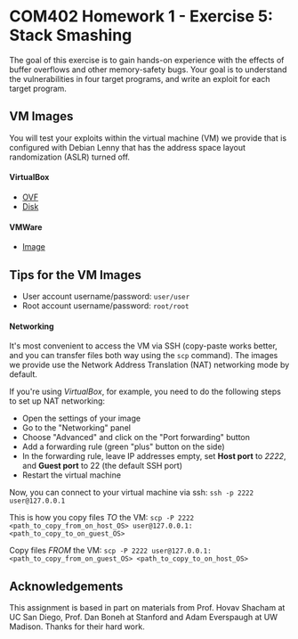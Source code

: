 # COM402 Homework 1 - Exercise 5: Stack Smashing  

The goal of this exercise is to gain hands-on experience with the effects of
buffer overflows and other memory-safety bugs. Your goal is to understand the
vulnerabilities in four target programs, and write an exploit for each target
program.

## VM Images

You will test your exploits within the virtual machine (VM) we provide that is
configured with Debian Lenny that has the address space layout randomization
(ASLR) turned off.

#### VirtualBox
+ [OVF](http://com402.epfl.ch/download/Boxes2.ovf)
+ [Disk](http://com402.epfl.ch/download/Boxes2-disk1.vmdk)

#### VMWare
+ [Image](http://com402.epfl.ch/download/vmware-boxes-2.1.tar.bz2)

## Tips for the VM Images

+ User account username/password: `user/user`
+ Root account username/password: `root/root`

#### Networking

It's most convenient to access the VM via SSH (copy-paste works better, and you can transfer files both way using the `scp` command). The images we provide use the Network Address Translation (NAT) networking mode by default.

If you're using _VirtualBox_, for example, you need to do the following steps to set up NAT networking:
 * Open the settings of your image
 * Go to the "Networking" panel
 * Choose "Advanced" and click on the "Port forwarding" button
 * Add a forwarding rule (green "plus" button on the side)
 * In the forwarding rule, leave IP addresses empty, set **Host port** to _2222_, and **Guest port** to 22 (the default SSH port)
 * Restart the virtual machine

Now, you can connect to your virtual machine via ssh:
`ssh -p 2222 user@127.0.0.1`

This is how you copy files _TO_ the VM:
`scp -P 2222 <path_to_copy_from_on_host_OS> user@127.0.0.1:<path_to_copy_to_on_guest_OS>`

Copy files _FROM_ the VM:
`scp -P 2222 user@127.0.0.1:<path_to_copy_from_on_guest_OS> <path_to_copy_to_on_host_OS> `

## Acknowledgements

This assignment is based in part on materials from Prof. Hovav Shacham at UC San Diego, Prof. Dan Boneh at Stanford and Adam Everspaugh at UW Madison. Thanks for their hard work.
